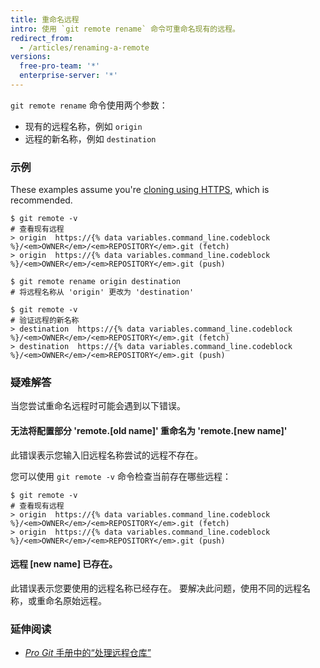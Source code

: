 ```yaml
---
title: 重命名远程
intro: 使用 `git remote rename` 命令可重命名现有的远程。
redirect_from:
  - /articles/renaming-a-remote
versions:
  free-pro-team: '*'
  enterprise-server: '*'
---
```


`git remote rename` 命令使用两个参数：

* 现有的远程名称，例如 `origin`
* 远程的新名称，例如 `destination`

### 示例

These examples assume you're [cloning using HTTPS](/articles/which-remote-url-should-i-use/#cloning-with-https-urls), which is recommended.

```shell
$ git remote -v
# 查看现有远程
> origin  https://{% data variables.command_line.codeblock %}/<em>OWNER</em>/<em>REPOSITORY</em>.git (fetch)
> origin  https://{% data variables.command_line.codeblock %}/<em>OWNER</em>/<em>REPOSITORY</em>.git (push)

$ git remote rename origin destination
# 将远程名称从 'origin' 更改为 'destination'

$ git remote -v
# 验证远程的新名称
> destination  https://{% data variables.command_line.codeblock %}/<em>OWNER</em>/<em>REPOSITORY</em>.git (fetch)
> destination  https://{% data variables.command_line.codeblock %}/<em>OWNER</em>/<em>REPOSITORY</em>.git (push)
```

### 疑难解答

当您尝试重命名远程时可能会遇到以下错误。

#### 无法将配置部分 'remote.[old name]' 重命名为 'remote.[new name]'

此错误表示您输入旧远程名称尝试的远程不存在。

您可以使用 `git remote -v` 命令检查当前存在哪些远程：

```shell
$ git remote -v
# 查看现有远程
> origin  https://{% data variables.command_line.codeblock %}/<em>OWNER</em>/<em>REPOSITORY</em>.git (fetch)
> origin  https://{% data variables.command_line.codeblock %}/<em>OWNER</em>/<em>REPOSITORY</em>.git (push)
```

#### 远程 [new name] 已存在。

此错误表示您要使用的远程名称已经存在。 要解决此问题，使用不同的远程名称，或重命名原始远程。

### 延伸阅读

- [_Pro Git_ 手册中的“处理远程仓库”](https://git-scm.com/book/en/Git-Basics-Working-with-Remotes)
